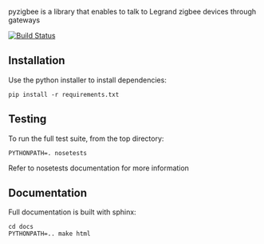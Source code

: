 pyzigbee is a library that enables to talk to Legrand zigbee devices through gateways

[![Build Status](https://travis-ci.org/pierreroth/pyzigbee.svg?branch=master)](https://travis-ci.org/pierreroth/pyzigbee)


Installation
------------

Use the python installer to install dependencies:

    pip install -r requirements.txt

Testing
-------

To run the full test suite, from the top directory:

    PYTHONPATH=. nosetests

Refer to nosetests documentation for more information

Documentation
-------------

Full documentation is built with sphinx:

    cd docs
    PYTHONPATH=.. make html
